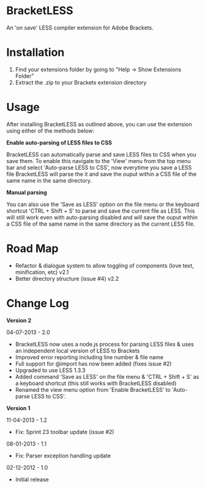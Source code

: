 ﻿BracketLESS
===========

An 'on save' LESS compiler extension for Adobe Brackets.

Installation
============

1. Find your extensions folder by going to "Help -> Show Extensions Folder"
2. Extract the .zip to your Brackets extension directory

Usage
=====

After installing BracketLESS as outlined above, you can use the extension using
either of the methods below:

**Enable auto-parsing of LESS files to CSS**

BracketLESS can automatically parse and save LESS files to CSS when you save them. 
To enable this navigate to the 'View' menu from the top menu bar and select 
'Auto-parse LESS to CSS', now everytime you save a LESS file BracketLESS will parse 
the it and save the ouput within a CSS file of the same name in the same directory.

**Manual parsing**

You can also use the 'Save as LESS' option on the file menu or the keyboard 
shortcut 'CTRL + Shift + S' to parse and save the current file as LESS. 
This will still work even with auto-parsing disabled and will save the ouput 
within a CSS file of the same name in the same directory as the current LESS file.

Road Map
========

* Refactor & dialogue system to allow toggling of components (love text, minification, etc)  v2.1
* Better directory structure (issue #4) v2.2

Change Log
==========

**Version 2**

04-07-2013 - 2.0
* BracketLESS now uses a node.js process for parsing LESS files & uses an independent local version of LESS to Brackets
* Improved error reporting including line number & file name
* Full support for @import has now been added (fixes issue #2)
* Upgraded to use LESS 1.3.3
* Added command 'Save as LESS' on the file menu & 'CTRL + Shift + S' as a keyboard shortcut (this still works with BracketLESS disabled)
* Renamed the view menu option from 'Enable BracketLESS' to 'Auto-parse LESS to CSS'.

**Version 1**

11-04-2013 - 1.2
* Fix: Sprint 23 toolbar update (issue #2)

08-01-2013 - 1.1
* Fix: Parser exception handling update

02-12-2012 - 1.0
* Initial release